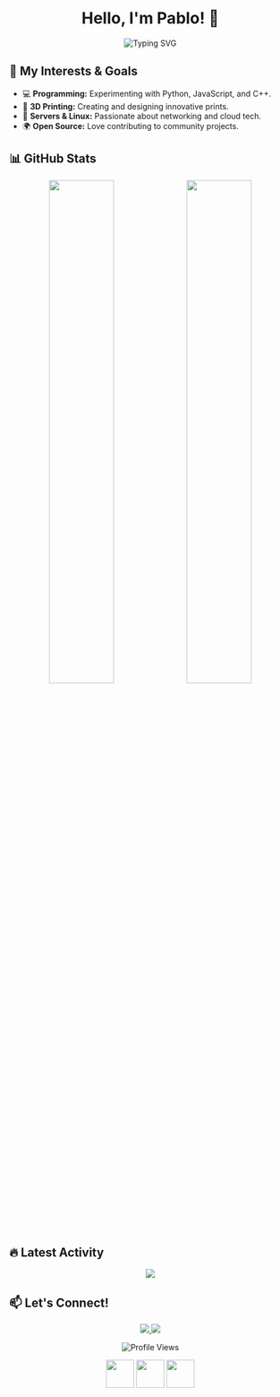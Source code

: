 <!-- GitHub Profile with Animations -->
<h1 align="center">Hello, I'm Pablo! 👋</h1>

<p align="center">
  <img src="https://readme-typing-svg.herokuapp.com?font=Fira+Code&pause=1000&color=F7C92D&width=435&lines=17-year-old+Tech+Enthusiast;3D+Printing+%7C+Linux+%7C+Programming;Lover+of+Open+Source+%26+Cybersecurity" alt="Typing SVG" />
</p>

## 🚀 My Interests & Goals

<ul>
  <li>💻 <b>Programming:</b> Experimenting with Python, JavaScript, and C++.</li>
  <li>🎨 <b>3D Printing:</b> Creating and designing innovative prints.</li>
  <li>📡 <b>Servers & Linux:</b> Passionate about networking and cloud tech.</li>
  <li>🌍 <b>Open Source:</b> Love contributing to community projects.</li>
</ul>

## 📊 GitHub Stats
<p align="center">
  <img src="https://github-readme-stats.vercel.app/api?username=T4skor&show_icons=true&theme=radical" width="48%">
  <img src="https://github-readme-stats.vercel.app/api/top-langs/?username=T4skor&layout=compact&theme=radical&cache_seconds=86400" width="48%">
</p>

## 🔥 Latest Activity
<p align="center">
  <img src="https://github-readme-activity-graph.vercel.app/graph?username=T4skor&theme=react-dark">
</p>

## 📫 Let's Connect!
<p align="center">
  <a href="https://instagram.com/3d_t4skor">
    <img src="https://img.shields.io/badge/Instagram-E4405F?style=for-the-badge&logo=instagram&logoColor=white">
  </a>
  <a href="https://discord.com/users/838402580781858856">
    <img src="https://img.shields.io/badge/Discord-5865F2?style=for-the-badge&logo=discord&logoColor=white">
  </a>
</p>

<p align="center">
  <img src="https://komarev.com/ghpvc/?username=T4skor&color=yellow" alt="Profile Views">
</p>

<!-- Animated Icons -->
<p align="center">
  <img src="https://media.giphy.com/media/QTfX9Ejfra3ZmNxh6B/giphy.gif" width="50">
  <img src="https://media.giphy.com/media/KzJkzjggfGN5Py6nkT/giphy.gif" width="50">
  <img src="https://media.giphy.com/media/Y3YrKQ1GZ2pYY6AoBu/giphy.gif" width="50">
</p>
